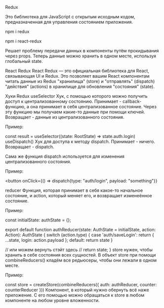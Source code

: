 Redux

Это библиотека для JavaScript с открытым исходным кодом, предназначенная для управления состоянием приложения.

npm i redux

npm i react-redux

Решает проблему передачи данных в компоненты путём прокидывания через props. Теперь данные можно хранить в одном месте, используя глобальный state.

React Redux React Redux — это официальная библиотека для React, связывающая UI и Redux. Это позволяет вашим React компонентам читать данные из Redux "хранилища" (store) и "отправлять" (dispatch) "действия" (actions) в хранилище для обновления "состояния" (state).

Хуки Redux useSelector Хук, с помощью которого можно получить доступ к централизованному состоянию. Принимает - callback-функцию, а она принимает в себя централизованное состояние. Через эту функцию мы получаем какие-то данные при помощи ключей. Возвращает - данные из централизованного состояния.

Пример:

const result = useSelector((state: RootState) => state.auth.login) useDispatch() Хук для доступа к методу dispatch. Принимает - ничего. Возвращает - dispatch.

Сама же функция dispatch используется для изменения централизованного состояния.

Пример:

<button onClick={() => dispatch{type: "auth/login", payload: "something"}}

reducer Функция, которая принимает в себя какое-то начальное состояние, и action, который меняет его, и возвращает изменеённое состояние.

Пример:

const initialState: authState = {};

export default function authReducer(state: AuthState = initialState, action: Action): AuthState { switch (action.type) { case 'auth/saveLogin': return { ...state, login: action.payload }; default: return state }

// или можем вернуть стэйт здесь // return state; } store нужен, чтобы хранить в себе состояния всех сущностей. В объект store при помощи combineReducers() кладём все редьюсеры, чтобы они лежали в одном месте.

Пример:

const store = createStore(combineReducers({ auth: authReducer, counter: counterReducer })) Компонент, в который нужно обернуть всё наже приложение. С его помощью можно обращаться к store в любом компоненте на любом уровне вложенности.